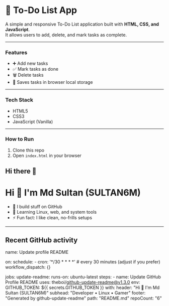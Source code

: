 # 📝 To-Do List App

A simple and responsive To-Do List application built with **HTML, CSS, and JavaScript**.  
It allows users to add, delete, and mark tasks as complete.

---

### Features
- ➕ Add new tasks
- ✅ Mark tasks as done
- 🗑️ Delete tasks
- 💾 Saves tasks in browser local storage

---

### Tech Stack
- HTML5  
- CSS3  
- JavaScript (Vanilla)

---

### How to Run
1. Clone this repo
2. Open `index.html` in your browser
## Hi there 👋
# Hi 👋 I'm Md Sultan (SULTAN6M)

- 🔭 I build stuff on GitHub
- 🌱 Learning Linux, web, and system tools
- ⚡ Fun fact: I like clean, no-frills setups

--- 

## Recent GitHub activity
<!-- ACTIVITY_TABLE -->
name: Update profile README

on:
  schedule:
    - cron: '*/30 * * * *'      # every 30 minutes (adjust if you prefer)
  workflow_dispatch: {}

jobs:
  update-readme:
    runs-on: ubuntu-latest
    steps:
      - name: Update GitHub Profile README
        uses: theboi/github-update-readme@v1.3.0
        env:
          GITHUB_TOKEN: ${{ secrets.GITHUB_TOKEN }}
        with:
          header: "Hi 👋 I'm Md Sultan (SULTAN6M)"
          subhead: "Developer • Linux • Gamer"
          footer: "Generated by github-update-readme"
          path: "README.md"
          repoCount: "6"

<!--
**SULTAN6M/SULTAN6M** is a ✨ _special_ ✨ repository because its `README.md` (this file) appears on your GitHub profile.

Here are some ideas to get you started:

- 🔭 I’m currently working on ...
- 🌱 I’m currently learning ...
- 👯 I’m looking to collaborate on ...
- 🤔 I’m looking for help with ...
- 💬 Ask me about ...
- 📫 How to reach me: ...
- 😄 Pronouns: ...
- ⚡ Fun fact: ...
-->

